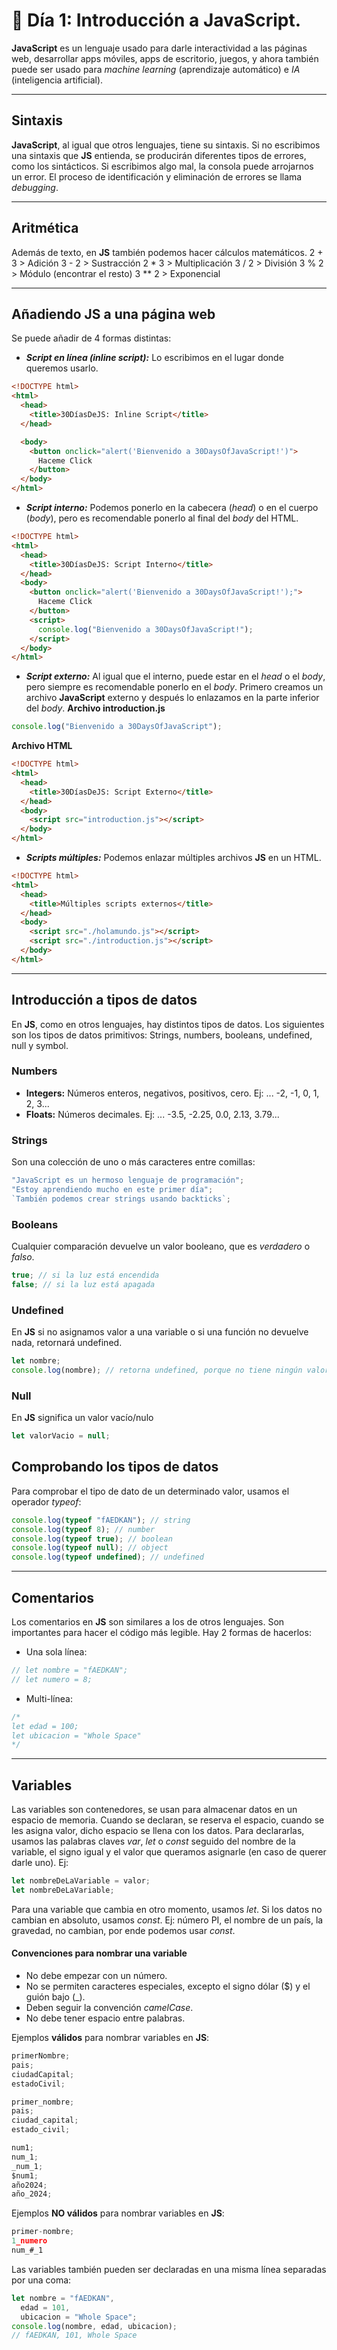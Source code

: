 # 📔 Día 1: Introducción a JavaScript.

**JavaScript** es un lenguaje usado para darle interactividad a las páginas web, desarrollar apps móviles, apps de escritorio, juegos, y ahora también puede ser usado para _machine learning_ (aprendizaje automático) e _IA_ (inteligencia artificial).

---

## Sintaxis

**JavaScript**, al igual que otros lenguajes, tiene su sintaxis. Si no escribimos una sintaxis que **JS** entienda, se producirán diferentes tipos de errores, como los sintácticos. Si escribimos algo mal, la consola puede arrojarnos un error. El proceso de identificación y eliminación de errores se llama _debugging_.

---

## Aritmética

Además de texto, en **JS** también podemos hacer cálculos matemáticos.
2 + 3 > Adición
3 - 2 > Sustracción
2 \* 3 > Multiplicación
3 / 2 > División
3 % 2 > Módulo (encontrar el resto)
3 \*\* 2 > Exponencial

---

## Añadiendo JS a una página web

Se puede añadir de 4 formas distintas:

- **_Script en línea (inline script):_**
  Lo escribimos en el lugar donde queremos usarlo.

```html
<!DOCTYPE html>
<html>
  <head>
    <title>30DíasDeJS: Inline Script</title>
  </head>

  <body>
    <button onclick="alert('Bienvenido a 30DaysOfJavaScript!')">
      Haceme Click
    </button>
  </body>
</html>
```

- **_Script interno:_**
  Podemos ponerlo en la cabecera (_head_) o en el cuerpo (_body_), pero es recomendable ponerlo al final del _body_ del HTML.

```html
<!DOCTYPE html>
<html>
  <head>
    <title>30DíasDeJS: Script Interno</title>
  </head>
  <body>
    <button onclick="alert('Bienvenido a 30DaysOfJavaScript!');">
      Haceme Click
    </button>
    <script>
      console.log("Bienvenido a 30DaysOfJavaScript!");
    </script>
  </body>
</html>
```

- **_Script externo:_**
  Al igual que el interno, puede estar en el _head_ o el _body_, pero siempre es recomendable ponerlo en el _body_. Primero creamos un archivo **JavaScript** externo y después lo enlazamos en la parte inferior del _body_.
  **Archivo introduction.js**

```javascript
console.log("Bienvenido a 30DaysOfJavaScript");
```

**Archivo HTML**

```html
<!DOCTYPE html>
<html>
  <head>
    <title>30DíasDeJS: Script Externo</title>
  </head>
  <body>
    <script src="introduction.js"></script>
  </body>
</html>
```

- **_Scripts múltiples:_**
  Podemos enlazar múltiples archivos **JS** en un HTML.

```html
<!DOCTYPE html>
<html>
  <head>
    <title>Múltiples scripts externos</title>
  </head>
  <body>
    <script src="./holamundo.js"></script>
    <script src="./introduction.js"></script>
  </body>
</html>
```

---

## Introducción a tipos de datos

En **JS**, como en otros lenguajes, hay distintos tipos de datos. Los siguientes son los tipos de datos primitivos: Strings, numbers, booleans, undefined, null y symbol.

### Numbers

- **Integers:** Números enteros, negativos, positivos, cero. Ej: ... -2, -1, 0, 1, 2, 3...
- **Floats:** Números decimales. Ej: ... -3.5, -2.25, 0.0, 2.13, 3.79...

### Strings

Son una colección de uno o más caracteres entre comillas:

```javascript
"JavaScript es un hermoso lenguaje de programación";
"Estoy aprendiendo mucho en este primer día";
`También podemos crear strings usando backticks`;
```

### Booleans

Cualquier comparación devuelve un valor booleano, que es _verdadero_ o _falso_.

```javascript
true; // si la luz está encendida
false; // si la luz está apagada
```

### Undefined

En **JS** si no asignamos valor a una variable o si una función no devuelve nada, retornará undefined.

```javascript
let nombre;
console.log(nombre); // retorna undefined, porque no tiene ningún valor asignado
```

### Null

En **JS** significa un valor vacío/nulo

```javascript
let valorVacio = null;
```

## Comprobando los tipos de datos

Para comprobar el tipo de dato de un determinado valor, usamos el operador _typeof_:

```javascript
console.log(typeof "fAEDKAN"); // string
console.log(typeof 8); // number
console.log(typeof true); // boolean
console.log(typeof null); // object
console.log(typeof undefined); // undefined
```

---

## Comentarios

Los comentarios en **JS** son similares a los de otros lenguajes. Son importantes para hacer el código más legible. Hay 2 formas de hacerlos:

- Una sola línea:

```javascript
// let nombre = "fAEDKAN";
// let numero = 8;
```

- Multi-línea:

```javascript
/*
let edad = 100;
let ubicacion = "Whole Space"
*/
```

---

## Variables

Las variables son contenedores, se usan para almacenar datos en un espacio de memoria. Cuando se declaran, se reserva el espacio, cuando se les asigna valor, dicho espacio se llena con los datos. Para declararlas, usamos las palabras claves _var_, _let_ o _const_ seguido del nombre de la variable, el signo igual y el valor que queramos asignarle (en caso de querer darle uno). Ej:

```javascript
let nombreDeLaVariable = valor;
let nombreDeLaVariable;
```

Para una variable que cambia en otro momento, usamos _let_. Si los datos no cambian en absoluto, usamos _const_. Ej: número PI, el nombre de un país, la gravedad, no cambian, por ende podemos usar _const_.

#### Convenciones para nombrar una variable

- No debe empezar con un número.
- No se permiten caracteres especiales, excepto el signo dólar ($) y el guión bajo (\_).
- Deben seguir la convención _camelCase_.
- No debe tener espacio entre palabras.

Ejemplos **válidos** para nombrar variables en **JS**:

```javascript
primerNombre;
pais;
ciudadCapital;
estadoCivil;

primer_nombre;
pais;
ciudad_capital;
estado_civil;

num1;
num_1;
_num_1;
$num1;
año2024;
año_2024;
```

Ejemplos **NO válidos** para nombrar variables en **JS**:

```javascript
primer-nombre;
1_numero
num_#_1
```

Las variables también pueden ser declaradas en una misma línea separadas por una coma:

```javascript
let nombre = "fAEDKAN",
  edad = 101,
  ubicacion = "Whole Space";
console.log(nombre, edad, ubicacion);
// fAEDKAN, 101, Whole Space
```
